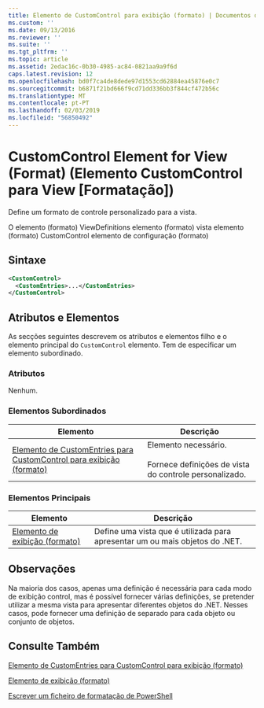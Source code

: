 ```yaml
---
title: Elemento de CustomControl para exibição (formato) | Documentos da Microsoft
ms.custom: ''
ms.date: 09/13/2016
ms.reviewer: ''
ms.suite: ''
ms.tgt_pltfrm: ''
ms.topic: article
ms.assetid: 2edac16c-0b30-4985-ac84-0821aa9a9f6d
caps.latest.revision: 12
ms.openlocfilehash: bd0f7ca4de8dede97d1553cd62884ea45876e0c7
ms.sourcegitcommit: b6871f21bd666f9cd71dd336bb3f844cf472b56c
ms.translationtype: MT
ms.contentlocale: pt-PT
ms.lasthandoff: 02/03/2019
ms.locfileid: "56850492"
---
```

# <a name="customcontrol-element-for-view-format"></a>CustomControl Element for View (Format) (Elemento CustomControl para View [Formatação])

Define um formato de controle personalizado para a vista.

O elemento (formato) ViewDefinitions elemento (formato) vista elemento (formato) CustomControl elemento de configuração (formato)

## <a name="syntax"></a>Sintaxe

```xml
<CustomControl>
  <CustomEntries>...</CustomEntries>
</CustomControl>
```

## <a name="attributes-and-elements"></a>Atributos e Elementos

As secções seguintes descrevem os atributos e elementos filho e o elemento principal do `CustomControl` elemento. Tem de especificar um elemento subordinado.

### <a name="attributes"></a>Atributos

Nenhum.

### <a name="child-elements"></a>Elementos Subordinados

|Elemento|Descrição|
|-------------|-----------------|
|[Elemento de CustomEntries para CustomControl para exibição (formato)](./customentries-element-for-customcontrol-for-view-format.md)|Elemento necessário.<br /><br /> Fornece definições de vista do controle personalizado.|

### <a name="parent-elements"></a>Elementos Principais

|Elemento|Descrição|
|-------------|-----------------|
|[Elemento de exibição (formato)](./view-element-format.md)|Define uma vista que é utilizada para apresentar um ou mais objetos do .NET.|

## <a name="remarks"></a>Observações

Na maioria dos casos, apenas uma definição é necessária para cada modo de exibição control, mas é possível fornecer várias definições, se pretender utilizar a mesma vista para apresentar diferentes objetos do .NET. Nesses casos, pode fornecer uma definição de separado para cada objeto ou conjunto de objetos.

## <a name="see-also"></a>Consulte Também

[Elemento de CustomEntries para CustomControl para exibição (formato)](./customentries-element-for-customcontrol-for-view-format.md)

[Elemento de exibição (formato)](./view-element-format.md)

[Escrever um ficheiro de formatação de PowerShell](./writing-a-powershell-formatting-file.md)
